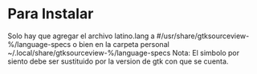 # Para Instalar
Solo hay que agregar el archivo latino.lang a
#/usr/share/gtksourceview-%/language-specs
o bien en la carpeta personal 
~/.local/share/gtksourceview-%/language-specs
Nota: El simbolo por siento debe ser sustituido por 
la version de gtk con que se cuenta.
